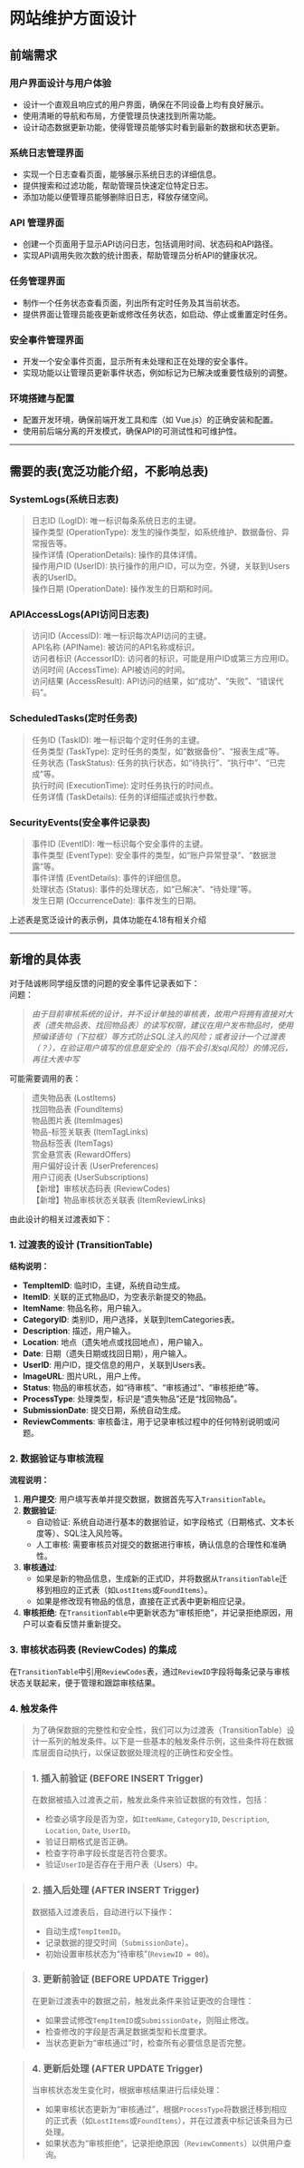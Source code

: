 # 网站维护方面设计

## 前端需求
### 用户界面设计与用户体验
- 设计一个直观且响应式的用户界面，确保在不同设备上均有良好展示。
- 使用清晰的导航和布局，方便管理员快速找到所需功能。
- 设计动态数据更新功能，使得管理员能够实时看到最新的数据和状态更新。

### 系统日志管理界面
- 实现一个日志查看页面，能够展示系统日志的详细信息。
- 提供搜索和过滤功能，帮助管理员快速定位特定日志。
- 添加功能以便管理员能够删除旧日志，释放存储空间。

### API 管理界面
- 创建一个页面用于显示API访问日志，包括调用时间、状态码和API路径。
- 实现API调用失败次数的统计图表，帮助管理员分析API的健康状况。

### 任务管理界面
- 制作一个任务状态查看页面，列出所有定时任务及其当前状态。
- 提供界面让管理员能夜更新或修改任务状态，如启动、停止或重置定时任务。

### 安全事件管理界面
- 开发一个安全事件页面，显示所有未处理和正在处理的安全事件。
- 实现功能以让管理员更新事件状态，例如标记为已解决或重要性级别的调整。

### 环境搭建与配置
- 配置开发环境，确保前端开发工具和库（如 Vue.js）的正确安装和配置。
- 使用前后端分离的开发模式，确保API的可测试性和可维护性。

***
## 需要的表(宽泛功能介绍，不影响总表)
### SystemLogs(系统日志表)  
>日志ID (LogID): 唯一标识每条系统日志的主键。  
操作类型 (OperationType): 发生的操作类型，如系统维护、数据备份、异常报告等。  
操作详情 (OperationDetails): 操作的具体详情。  
操作用户ID (UserID): 执行操作的用户ID，可以为空，外键，关联到Users表的UserID。  
操作日期 (OperationDate): 操作发生的日期和时间。  
### APIAccessLogs(API访问日志表)  
>访问ID (AccessID): 唯一标识每次API访问的主键。  
API名称 (APIName): 被访问的API名称或标识。  
访问者标识 (AccessorID): 访问者的标识，可能是用户ID或第三方应用ID。  
访问时间 (AccessTime): API被访问的时间。   
访问结果 (AccessResult): API访问的结果，如“成功”、“失败”、“错误代码”。  
### ScheduledTasks(定时任务表)  
>任务ID (TaskID): 唯一标识每个定时任务的主键。  
任务类型 (TaskType): 定时任务的类型，如“数据备份”、“报表生成”等。  
任务状态 (TaskStatus): 任务的执行状态，如“待执行”、“执行中”、“已完成”等。  
执行时间 (ExecutionTime): 定时任务执行的时间点。  
任务详情 (TaskDetails): 任务的详细描述或执行参数。  
### SecurityEvents(安全事件记录表)  
>事件ID (EventID): 唯一标识每个安全事件的主键。  
事件类型 (EventType): 安全事件的类型，如“账户异常登录”、“数据泄露”等。  
事件详情 (EventDetails): 事件的详细信息。  
处理状态 (Status): 事件的处理状态，如“已解决”、“待处理”等。  
发生日期 (OccurrenceDate): 事件发生的日期。  
>
上述表是宽泛设计的表示例，具体功能在4.18有相关介绍   
***
## 新增的具体表
对于陆诚彬同学组反馈的问题的安全事件记录表如下：    
问题：  
>*由于目前审核系统的设计，并不设计单独的审核表，故用户将拥有直接对大表（遗失物品表、找回物品表）的读写权限，建议在用户发布物品时，使用预编译语句（下拉框）等方式防止SQL注入的风险；或者设计一个过渡表（？），在验证用户填写的信息是安全的（指不会引发sql风险）的情况后，再往大表中写*   
>  
可能需要调用的表：  
>遗失物品表 (LostItems)  
找回物品表 (FoundItems)  
物品图片表 (ItemImages)  
物品-标签关联表 (ItemTagLinks)  
物品标签表 (ItemTags)  
赏金悬赏表 (RewardOffers)  
用户偏好设计表 (UserPreferences)  
用户订阅表 (UserSubscriptions)  
【新增】审核状态码表 (ReviewCodes)  
>【新增】物品审核状态关联表 (ItemReviewLinks)   
>
 
由此设计的相关过渡表如下：  

### 1. 过渡表的设计 (TransitionTable)

**结构说明：**
- **TempItemID**: 临时ID，主键，系统自动生成。
- **ItemID**: 关联的正式物品ID，为空表示新提交的物品。
- **ItemName**: 物品名称，用户输入。
- **CategoryID**: 类别ID，用户选择，关联到ItemCategories表。
- **Description**: 描述，用户输入。
- **Location**: 地点（遗失地点或找回地点），用户输入。
- **Date**: 日期（遗失日期或找回日期），用户输入。
- **UserID**: 用户ID，提交信息的用户，关联到Users表。
- **ImageURL**: 图片URL，用户上传。
- **Status**: 物品的审核状态，如“待审核”、“审核通过”、“审核拒绝”等。
- **ProcessType**: 处理类型，标识是“遗失物品”还是“找回物品”。
- **SubmissionDate**: 提交日期，系统自动生成。
- **ReviewComments**: 审核备注，用于记录审核过程中的任何特别说明或问题。

### 2. 数据验证与审核流程

**流程说明：**
1. **用户提交**: 用户填写表单并提交数据，数据首先写入`TransitionTable`。
2. **数据验证**:
   - 自动验证: 系统自动进行基本的数据验证，如字段格式（日期格式、文本长度等）、SQL注入风险等。
   - 人工审核: 需要审核员对提交的数据进行审核，确认信息的合理性和准确性。
3. **审核通过**:
   - 如果是新的物品信息，生成新的正式ID，并将数据从`TransitionTable`迁移到相应的正式表（如`LostItems`或`FoundItems`）。
   - 如果是修改现有物品的信息，直接在正式表中更新相应记录。
4. **审核拒绝**: 在`TransitionTable`中更新状态为“审核拒绝”，并记录拒绝原因，用户可以查看反馈并重新提交。

### 3. 审核状态码表 (ReviewCodes) 的集成

在`TransitionTable`中引用`ReviewCodes`表，通过`ReviewID`字段将每条记录与审核状态关联起来，便于管理和跟踪审核结果。    

### 4. 触发条件  
>为了确保数据的完整性和安全性，我们可以为过渡表（TransitionTable）设计一系列的触发条件。以下是一些基本的触发条件示例，这些条件将在数据库层面自动执行，以保证数据处理流程的正确性和安全性。

>### 1. 插入前验证 (BEFORE INSERT Trigger)
>在数据被插入过渡表之前，触发此条件来验证数据的有效性，包括：
>- 检查必填字段是否为空，如`ItemName`, `CategoryID`, `Description`, `Location`, `Date`, `UserID`。
>- 验证日期格式是否正确。
>- 检查字符串字段长度是否符合要求。
>- 验证`UserID`是否存在于用户表（Users）中。

>### 2. 插入后处理 (AFTER INSERT Trigger)
>数据插入过渡表后，自动进行以下操作：
>- 自动生成`TempItemID`。
>- 记录数据的提交时间（`SubmissionDate`）。
>- 初始设置审核状态为“待审核”(`ReviewID = 00`)。

>### 3. 更新前验证 (BEFORE UPDATE Trigger)
>在更新过渡表中的数据之前，触发此条件来验证更改的合理性：
>- 如果尝试修改`TempItemID`或`SubmissionDate`，则阻止修改。
>- 检查修改的字段是否满足数据类型和长度要求。
>- 当状态更新为“审核通过”时，检查所有必要信息是否完整。

>### 4. 更新后处理 (AFTER UPDATE Trigger)
>当审核状态发生变化时，根据审核结果进行后续处理：
>- 如果审核状态更新为“审核通过”，根据`ProcessType`将数据迁移到相应的正式表（如`LostItems`或`FoundItems`），并在过渡表中标记该条目为已处理。
>- 如果状态为“审核拒绝”，记录拒绝原因（`ReviewComments`）以供用户查询。




